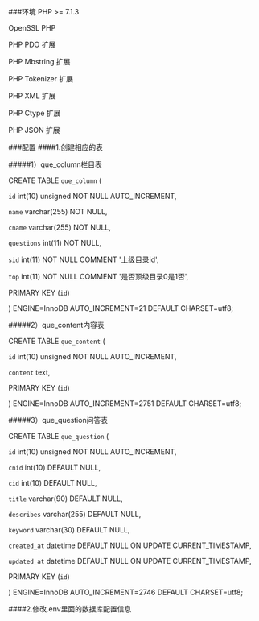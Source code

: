 ###环境
PHP >= 7.1.3

OpenSSL PHP

PHP PDO 扩展

PHP Mbstring 扩展

PHP Tokenizer 扩展

PHP XML 扩展

PHP Ctype 扩展

PHP JSON 扩展

###配置
####1.创建相应的表

#####1）que_column栏目表

CREATE TABLE `que_column` (    

  `id` int(10) unsigned NOT NULL AUTO_INCREMENT,

  `name` varchar(255) NOT NULL,

  `cname` varchar(255) NOT NULL,

  `questions` int(11) NOT NULL,

  `sid` int(11) NOT NULL COMMENT '上级目录id',

  `top` int(11) NOT NULL COMMENT '是否顶级目录0是1否',

  PRIMARY KEY (`id`)

) ENGINE=InnoDB AUTO_INCREMENT=21 DEFAULT CHARSET=utf8;



#####2）que_content内容表

CREATE TABLE `que_content` (

  `id` int(10) unsigned NOT NULL AUTO_INCREMENT,

  `content` text,

  PRIMARY KEY (`id`)

) ENGINE=InnoDB AUTO_INCREMENT=2751 DEFAULT CHARSET=utf8;



#####3）que_question问答表

CREATE TABLE `que_question` (

  `id` int(10) unsigned NOT NULL AUTO_INCREMENT,

  `cnid` int(10) DEFAULT NULL,

  `cid` int(10) DEFAULT NULL,

  `title` varchar(90) DEFAULT NULL,

  `describes` varchar(255) DEFAULT NULL,

  `keyword` varchar(30) DEFAULT NULL,

  `created_at` datetime DEFAULT NULL ON UPDATE CURRENT_TIMESTAMP,

  `updated_at` datetime DEFAULT NULL ON UPDATE CURRENT_TIMESTAMP,

  PRIMARY KEY (`id`)

) ENGINE=InnoDB AUTO_INCREMENT=2746 DEFAULT CHARSET=utf8;

####2.修改.env里面的数据库配置信息

